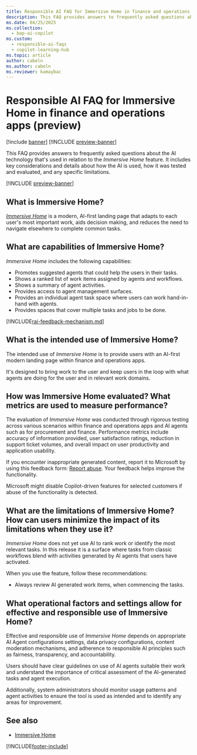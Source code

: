 ```yaml
---
title: Responsible AI FAQ for Immersive Home in finance and operations apps (preview)
description: This FAQ provides answers to frequently asked questions about the AI technology that's used in connection with Immersive Home. It includes key considerations and details about how the AI is used, how it was tested and evaluated, and any specific limitations.
ms.date: 04/25/2025
ms.collection:
  - bap-ai-copilot
ms.custom:
  - responsible-ai-faqs
  - copilot-learning-hub
ms.topic: article
author: cabeln
ms.author: cabeln
ms.reviewer: kamaybac
---
```


# Responsible AI FAQ for Immersive Home in finance and operations apps (preview)

[!include [banner](../includes/banner.md)]
[!INCLUDE [preview-banner](~/../shared-content/shared/preview-includes/preview-banner.md)]

This FAQ provides answers to frequently asked questions about the AI technology that's used in relation to the *Immersive Home* feature. It includes key considerations and details about how the AI is used, how it was tested and evaluated, and any specific limitations.

[!INCLUDE [preview-banner](~/../shared-content/shared/preview-includes/preview-banner.md)]

## What is Immersive Home?

[*Immersive Home*](immersive-home.md) is a modern, AI-first landing page that adapts to each user's most important work, aids decision making, and reduces the need to navigate elsewhere to complete common tasks.

## What are capabilities of Immersive Home?

*Immersive Home* includes the following capabilities:

- Promotes suggested agents that could help the users in their tasks.
- Shows a ranked list of work items assigned by agents and workflows.
- Shows a summary of agent activities.
- Provides access to agent management surfaces.
- Provides an individual agent task space where users can work hand-in-hand with agents.
- Provides spaces that cover multiple tasks and jobs to be done.

[!INCLUDE[rai-feedback-mechanism.md](../../../includes/rai-feedback-mechanism.md)]

## What is the intended use of Immersive Home?

The intended use of *Immersive Home* is to provide users with an AI-first modern landing page within finance and operations apps.

It's designed to bring work to the user and keep users in the loop with what agents are doing for the user and in relevant work domains.





## How was Immersive Home evaluated? What metrics are used to measure performance?

The evaluation of *Immersive Home* was conducted through rigorous testing across various scenarios within finance and operations apps and AI agents such as for procurement and finance. Performance metrics include accuracy of information provided, user satisfaction ratings, reduction in support ticket volumes, and overall impact on user productivity and application usability.

If you encounter inappropriate generated content, report it to Microsoft by using this feedback form: [Report abuse](https://msrc.microsoft.com/report). Your feedback helps improve the functionality.

Microsoft might disable Copilot-driven features for selected customers if abuse of the functionality is detected.

## What are the limitations of Immersive Home? How can users minimize the impact of its limitations when they use it?

*Immersive Home* does not yet use AI to rank work or identify the most relevant tasks. In this release it is a surface where tasks from classic workflows blend with activities generated by AI agents that users have activated.

When you use the feature, follow these recommendations:

- Always review AI generated work items, when commencing the tasks.

## What operational factors and settings allow for effective and responsible use of Immersive Home?

Effective and responsible use of *Immersive Home* depends on appropriate AI Agent configurations settings, data privacy configurations, content moderation mechanisms, and adherence to responsible AI principles such as fairness, transparency, and accountability.

Users should have clear guidelines on use of AI agents suitable their work and understand the importance of critical assessment of the AI-generated tasks and agent execution.

Additionally, system administrators should monitor usage patterns and agent activities to ensure the tool is used as intended and to identify any areas for improvement.

## See also

- [Immersive Home](immersive-home.md)

[!INCLUDE[footer-include](../../../includes/footer-banner.md)]
